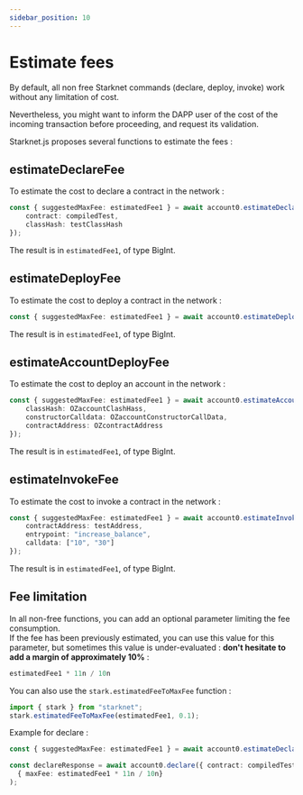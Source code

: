 ```yaml
---
sidebar_position: 10
---
```


# Estimate fees

By default, all non free Starknet commands (declare, deploy, invoke) work without any limitation of cost.

Nevertheless, you might want to inform the DAPP user of the cost of the incoming transaction before proceeding, and request its validation.

Starknet.js proposes several functions to estimate the fees :

## estimateDeclareFee

To estimate the cost to declare a contract in the network :

```typescript
const { suggestedMaxFee: estimatedFee1 } = await account0.estimateDeclareFee({
	contract: compiledTest,
	classHash: testClassHash
});
```

The result is in `estimatedFee1`, of type BigInt.

## estimateDeployFee

To estimate the cost to deploy a contract in the network :

```typescript
const { suggestedMaxFee: estimatedFee1 } = await account0.estimateDeployFee({ classHash: testClassHash });
```

The result is in `estimatedFee1`, of type BigInt.

## estimateAccountDeployFee

To estimate the cost to deploy an account in the network :

```typescript
const { suggestedMaxFee: estimatedFee1 } = await account0.estimateAccountDeployFee({
	classHash: OZaccountClashHass,
	constructorCalldata: OZaccountConstructorCallData,
	contractAddress: OZcontractAddress
});
```

The result is in `estimatedFee1`, of type BigInt.

## estimateInvokeFee

To estimate the cost to invoke a contract in the network :

```typescript
const { suggestedMaxFee: estimatedFee1 } = await account0.estimateInvokeFee({
	contractAddress: testAddress,
	entrypoint: "increase_balance",
	calldata: ["10", "30"]
});
```

The result is in `estimatedFee1`, of type BigInt.

## Fee limitation

In all non-free functions, you can add an optional parameter limiting the fee consumption.  
If the fee has been previously estimated, you can use this value for this parameter, but sometimes this value is under-evaluated : **don't hesitate to add a margin of approximately 10%** :

```typescript
estimatedFee1 * 11n / 10n
```

You can also use the `stark.estimatedFeeToMaxFee` function :

```typescript
import { stark } from "starknet";
stark.estimatedFeeToMaxFee(estimatedFee1, 0.1);
```

Example for declare :

```typescript
const { suggestedMaxFee: estimatedFee1 } = await account0.estimateDeclareFee({ contract: compiledTest });

const declareResponse = await account0.declare({ contract: compiledTest},
  { maxFee: estimatedFee1 * 11n / 10n}
);
```
